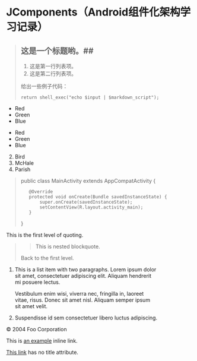 # **JComponents（Android组件化架构学习记录）**

> ## 这是一个标题哟。##
>
> 1.   这是第一行列表项。
> 2.   这是第二行列表项。
>
> 给出一些例子代码：
>
>     return shell_exec("echo $input | $markdown_script");

*   Red
*   Green
*   Blue

+   Red
+   Green
+   Blue

2.  Bird
2.  McHale
1.  Parish

>    public class MainActivity extends AppCompatActivity {
>
>        @Override
>        protected void onCreate(Bundle savedInstanceState) {
>            super.onCreate(savedInstanceState);
>            setContentView(R.layout.activity_main);
>        }
>    }


 This is the first level of quoting.
>
> > This is nested blockquote.
>
> Back to the first level.


1.  This is a list item with two paragraphs. Lorem ipsum dolor  <br/>
    sit amet, consectetuer adipiscing elit. Aliquam hendrerit  <br/>
    mi posuere lectus.

    Vestibulum enim wisi, viverra nec, fringilla in, laoreet  <br/>
    vitae, risus. Donec sit amet nisl. Aliquam semper ipsum  <br/>
    sit amet velit.

2.  Suspendisse id sem consectetuer libero luctus adipiscing.


<div class="footer">
  &copy; 2004 Foo Corporation
</div>

This is [an example](http://example.com/ "Title") inline link.

[This link](http://example.net/) has no title attribute.